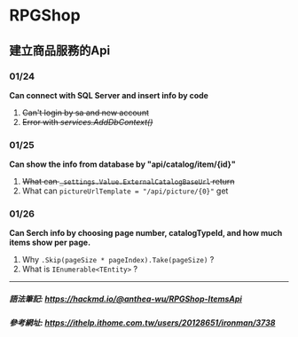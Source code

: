 # RPGShop

## 建立商品服務的Api
### 01/24
**Can connect with SQL Server and insert info by code**  
1. ~~Can't login by sa and new account~~
2. ~~Error with *services.AddDbContext()*~~

### 01/25
**Can show the info from database by "api/catalog/item/{id}"**
1. ~~What can `_settings.Value.ExternalCatalogBaseUrl` return~~
2. What can `pictureUrlTemplate = "/api/picture/{0}"` get

### 01/26
**Can Serch info by choosing page number, catalogTypeId, and how much items show per page.**
1. Why `.Skip(pageSize * pageIndex).Take(pageSize)` ?
2. What is `IEnumerable<TEntity>` ?

---
##### 語法筆記: https://hackmd.io/@anthea-wu/RPGShop-ItemsApi
##### 參考網址: https://ithelp.ithome.com.tw/users/20128651/ironman/3738